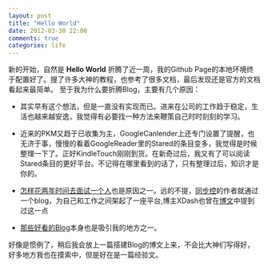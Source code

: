 ```yaml
---
layout: post
title: "Hello World"
date: 2012-03-30 22:00
comments: true
categories: life
---
```


新的开始，自然是 **Hello World**
折腾了近一周，我的Github Page的本地环境终于配置好了。搜了许多大神的教程，也参考了很多文档，最后发现还是官方的文档看起来最简单。
至于我为什么要折腾Blog，主要有几个原因：
    
- 其实早有这个想法，但是一直没有实现而已。进来在公司的工作趋于稳定，生活也越来越安逸，我觉得有必要找一种方法来鞭策自己时时刻刻的学习。
    
- 近来的PKM又趋于已收集为主，GoogleCanlender上还专门设置了提醒，也无济于事，慢慢的看着GoogleReader里的Stared的条目变多，我觉得是时候整理一下了。正好KindleTouch刚刚到货。在新奇过后，我又有了可以阅读Stared条目的更好平台。不记得在哪里看到的话了，只有整理过后，知识才是你的。
    
- [怎样花两年时间去面试一个人](http://mindhacks.cn/2011/11/04/how-to-interview-a-person-for-two-years/)也是原因之一。远的不提，[同步控](http://www.syncoo.com/)的作者就通过一个blog，为自己和工作之间架起了一座平台,博主XDash也曾在[博文](http://www.fanbing.net/my-4-years-in-jnu.html)中提到过这一点
    
- [那些好看的Blog](http://beiyuu.com)本身也是吸引我的地方之一。

好像是惯例了，稍后我会放上一篇搭建Blog的博文上来，不会比大神们写得好，好多地方我也在摸索中，但是好在是一篇经验文。